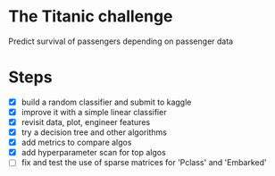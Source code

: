 # The Titanic challenge
Predict survival of passengers depending on passenger data

# Steps
- [x] build a random classifier and submit to kaggle
- [x] improve it with a simple linear classifier
- [x] revisit data, plot, engineer features
- [x] try a decision tree and other algorithms
- [x] add metrics to compare algos
- [x] add hyperparameter scan for top algos
- [ ] fix and test the use of sparse matrices for 'Pclass' and 'Embarked'
